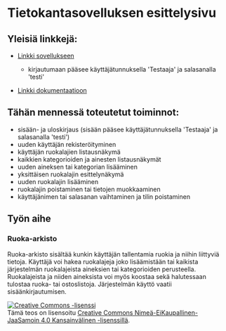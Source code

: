 # Tietokantasovelluksen esittelysivu

## Yleisiä linkkejä:

* [Linkki sovellukseen](http://pmari.users.cs.helsinki.fi/tsoha)
	- kirjautumaan pääsee käyttäjätunnuksella 'Testaaja' ja salasanalla 'testi'

* [Linkki dokumentaatioon](https://github.com/BikkuMyy/Tsoha-Bootstrap/blob/master/doc/dokumentaatio.pdf)

## Tähän mennessä toteutetut toiminnot:
* sisään- ja uloskirjaus (sisään pääsee käyttäjätunnuksella 'Testaaja' ja salasanalla 'testi')
* uuden käyttäjän rekisteröityminen
* käyttäjän ruokalajien listausnäkymä
* kaikkien kategorioiden ja ainesten listausnäkymät
* uuden aineksen tai kategorian lisääminen
* yksittäisen ruokalajin esittelynäkymä
* uuden ruokalajin lisääminen 
* ruokalajin poistaminen tai tietojen muokkaaminen
* käyttäjänimen tai salasanan vaihtaminen ja tilin poistaminen

## Työn aihe

### Ruoka-arkisto
Ruoka-arkisto sisältää kunkin käyttäjän tallentamia ruokia ja niihin liittyviä tietoja. Käyttäjä voi hakea ruokalajeja joko lisäämistään tai kaikista järjestelmän ruokalajeista aineksien tai kategorioiden perusteella. Ruokalajeista ja niiden aineksista voi myös koostaa sekä halutessaan tulostaa ruoka- tai ostoslistoja. Järjestelmän käyttö vaatii sisäänkirjautumisen.



<a rel="license" href="http://creativecommons.org/licenses/by-nc-sa/4.0/"><img alt="Creative Commons -lisenssi" style="border-width:0" src="https://i.creativecommons.org/l/by-nc-sa/4.0/88x31.png" /></a><br />Tämä teos on lisensoitu <a rel="license" href="http://creativecommons.org/licenses/by-nc-sa/4.0/">Creative Commons Nimeä-EiKaupallinen-JaaSamoin 4.0 Kansainvälinen -lisenssillä</a>.